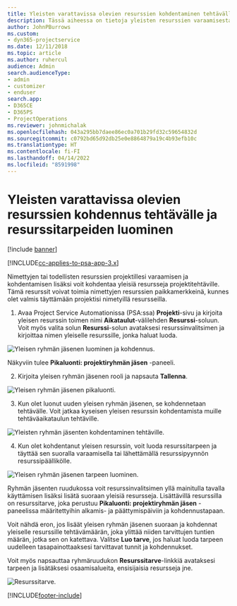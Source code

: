 ```yaml
---
title: Yleisten varattavissa olevien resurssien kohdentaminen tehtävälle ja projektiryhmälle
description: Tässä aiheessa on tietoja yleisten resurssien varaamisesta tehtäville ja projektiryhmille.
author: JohnPBurrows
ms.custom:
- dyn365-projectservice
ms.date: 12/11/2018
ms.topic: article
ms.author: ruhercul
audience: Admin
search.audienceType:
- admin
- customizer
- enduser
search.app:
- D365CE
- D365PS
- ProjectOperations
ms.reviewer: johnmichalak
ms.openlocfilehash: 043a295bb7daee86ec0a701b29fd32c59654832d
ms.sourcegitcommit: c0792bd65d92db25e0e8864879a19c4b93efb10c
ms.translationtype: HT
ms.contentlocale: fi-FI
ms.lasthandoff: 04/14/2022
ms.locfileid: "8591998"
---
```

# <a name="assign-generic-bookable-resources-to-a-task-and-generate-resource-requirements"></a>Yleisten varattavissa olevien resurssien kohdennus tehtävälle ja resurssitarpeiden luominen 

[!include [banner](../includes/psa-now-project-operations.md)]

[!INCLUDE[cc-applies-to-psa-app-3.x](../includes/cc-applies-to-psa-app-3x.md)]

Nimettyjen tai todellisten resurssien projektillesi varaamisen ja kohdentamisen lisäksi voit kohdentaa yleisiä resursseja projektitehtäville. Tämä resurssit voivat toimia nimettyjen resurssien paikkamerkkeinä, kunnes olet valmis täyttämään projektisi nimetyillä resursseilla. 

1. Avaa Project Service Automationissa (PSA:ssa) **Projekti**-sivu ja kirjoita yleisen resurssin toimen nimi **Aikataulut**-välilehden **Resurssi**-soluun. Voit myös valita solun **Resurssi**-solun avataksesi resurssinvalitsimen ja kirjoittaa nimen yleiselle resurssille, jonka haluat luoda.

![Yleisen ryhmän jäsenen luominen ja kohdennus.](media/RM-how-to-9.png)

Näkyviin tulee **Pikaluonti: projektiryhmän jäsen** -paneeli. 

2. Kirjoita yleisen ryhmän jäsenen rooli ja napsauta **Tallenna**.

![Yleisen ryhmän jäsenen pikaluonti.](media/RM-how-to-10.png)

3. Kun olet luonut uuden yleisen ryhmän jäsenen, se kohdennetaan tehtävälle. Voit jatkaa kyseisen yleisen resurssin kohdentamista muille tehtäväaikataulun tehtäville.

![Yleisten ryhmän jäsenten kohdentaminen tehtäville.](media/RM-how-to-11.png)

4. Kun olet kohdentanut yleisen resurssin, voit luoda resurssitarpeen ja täyttää sen suoralla varaamisella tai lähettämällä resurssipyynnön resurssipäällikölle.

![Yleisen ryhmän jäsenen tarpeen luominen.](media/RM-how-to-12.png)

Ryhmän jäsenten ruudukossa voit resurssinvalitsimen yllä mainitulla tavalla käyttämisen lisäksi lisätä suoraan yleisiä resursseja. Lisättävillä resurssilla on resurssitarve, joka perustuu **Pikaluonti: projektiryhmän jäsen** -paneelissa määritettyihin alkamis- ja päättymispäiviin ja kohdennustapaan.

Voit nähdä eron, jos lisäät yleisen ryhmän jäsenen suoraan ja kohdennat yleiselle resurssille tehtävämäärän, joka ylittää niiden tarvittujen tuntien määrän, jotka sen on katettava. Valitse **Luo tarve**, jos haluat luoda tarpeen uudelleen tasapainottaaksesi tarvittavat tunnit ja kohdennukset.

Voit myös napsauttaa ryhmäruudukon **Resurssitarve**-linkkiä avataksesi tarpeen ja lisätäksesi osaamisalueita, ensisijaisia resursseja jne.

![Resurssitarve.](media/RM-how-to-13.png)



[!INCLUDE[footer-include](../includes/footer-banner.md)]
